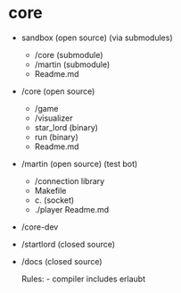 # core

- sandbox (open source) (via submodules) 
    - /core (submodule)
    - /martin (submodule)
    - Readme.md

- /core (open source)
  - /game
  - /visualizer
  - star_lord (binary)
  - run (binary)
  - Readme.md

- /martin (open source) (test bot)
  - /connection library
  - Makefile
  - c. (socket)
  - ./player
    Readme.md

- /core-dev

- /startlord (closed source)

- /docs (closed source)

  Rules:
      - compiler includes erlaubt
        
